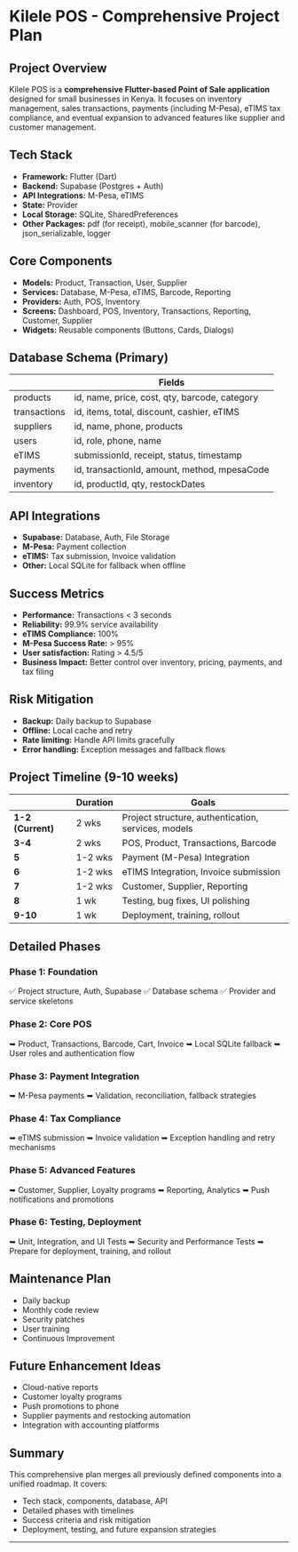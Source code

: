 # Kilele POS - Comprehensive Project Plan

## Project Overview
Kilele POS is a **comprehensive Flutter-based Point of Sale application** designed for small businesses in Kenya. It focuses on inventory management, sales transactions, payments (including M-Pesa), eTIMS tax compliance, and eventual expansion to advanced features like supplier and customer management.

## Tech Stack
- **Framework:** Flutter (Dart) 
- **Backend:** Supabase (Postgres + Auth) 
- **API Integrations:** M-Pesa, eTIMS
- **State:** Provider
- **Local Storage:** SQLite, SharedPreferences
- **Other Packages:** pdf (for receipt), mobile_scanner (for barcode), json_serializable, logger

## Core Components
- **Models:** Product, Transaction, User, Supplier
- **Services:** Database, M-Pesa, eTIMS, Barcode, Reporting
- **Providers:** Auth, POS, Inventory
- **Screens:** Dashboard, POS, Inventory, Transactions, Reporting, Customer, Supplier
- **Widgets:** Reusable components (Buttons, Cards, Dialogs)

## Database Schema (Primary)

|          | Fields |
|---------|---------|
| products | id, name, price, cost, qty, barcode, category |
| transactions | id, items, total, discount, cashier, eTIMS |
| suppliers | id, name, phone, products |
| users | id, role, phone, name |
| eTIMS | submissionId, receipt, status, timestamp |
| payments | id, transactionId, amount, method, mpesaCode |
| inventory | id, productId, qty, restockDates |  

## API Integrations
- **Supabase:** Database, Auth, File Storage
- **M-Pesa:** Payment collection
- **eTIMS:** Tax submission, Invoice validation
- **Other:** Local SQLite for fallback when offline

## Success Metrics
- **Performance:** Transactions < 3 seconds
- **Reliability:** 99.9% service availability
- **eTIMS Compliance:** 100%
- **M-Pesa Success Rate:** > 95%
- **User satisfaction:** Rating > 4.5/5
- **Business Impact:** Better control over inventory, pricing, payments, and tax filing

## Risk Mitigation
- **Backup:** Daily backup to Supabase
- **Offline:** Local cache and retry
- **Rate limiting:** Handle API limits gracefully
- **Error handling:** Exception messages and fallback flows

## Project Timeline (9-10 weeks)

|          | Duration | Goals |
|---------|---------|---------|
| **1-2 (Current)** | 2 wks | Project structure, authentication, services, models |
| **3-4** | 2 wks | POS, Product, Transactions, Barcode |
| **5** | 1-2 wks | Payment (M-Pesa) Integration |
| **6** | 1-2 wks | eTIMS Integration, Invoice submission |
| **7** | 1-2 wks | Customer, Supplier, Reporting |
| **8** | 1 wk | Testing, bug fixes, UI polishing |
| **9-10** | 1 wk | Deployment, training, rollout |  

## Detailed Phases

### Phase 1: Foundation
✅ Project structure, Auth, Supabase
✅ Database schema
✅ Provider and service skeletons

### Phase 2: Core POS
➥ Product, Transactions, Barcode, Cart, Invoice
➥ Local SQLite fallback
➥ User roles and authentication flow

### Phase 3: Payment Integration
➥ M-Pesa payments
➥ Validation, reconciliation, fallback strategies

### Phase 4: Tax Compliance
➥ eTIMS submission
➥ Invoice validation
➥ Exception handling and retry mechanisms

### Phase 5: Advanced Features
➥ Customer, Supplier, Loyalty programs
➥ Reporting, Analytics
➥ Push notifications and promotions

### Phase 6: Testing, Deployment
➥ Unit, Integration, and UI Tests
➥ Security and Performance Tests
➥ Prepare for deployment, training, and rollout

## Maintenance Plan
- Daily backup
- Monthly code review
- Security patches
- User training
- Continuous Improvement

## Future Enhancement Ideas
- Cloud-native reports
- Customer loyalty programs
- Push promotions to phone
- Supplier payments and restocking automation
- Integration with accounting platforms

## Summary
This comprehensive plan merges all previously defined components into a unified roadmap. It covers:
- Tech stack, components, database, API
- Detailed phases with timelines
- Success criteria and risk mitigation
- Deployment, testing, and future expansion strategies

---

